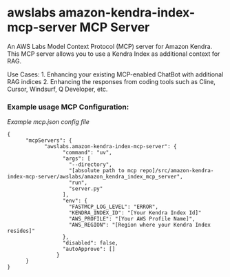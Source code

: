 # awslabs amazon-kendra-index-mcp-server MCP Server

An AWS Labs Model Context Protocol (MCP) server for Amazon Kendra. This MCP server allows you to use a Kendra Index as additional context for RAG. 

Use Cases: 
      1. Enhancing your existing MCP-enabled ChatBot with additional RAG indices
      2. Enhancing the responses from coding tools such as Cline, Cursor, Windsurf, Q Developer, etc.


### Example usage MCP Configuration:
*Example mcp.json config file*
```
{
      "mcpServers": {
            "awslabs.amazon-kendra-index-mcp-server": {
                  "command": "uv",
                  "args": [
                    "--directory",
                    "[absolute path to mcp repo]/src/amazon-kendra-index-mcp-server/awslabs/amazon_kendra_index_mcp_server",
                    "run",
                    "server.py"
                  ],
                  "env": {
                    "FASTMCP_LOG_LEVEL": "ERROR",
                    "KENDRA_INDEX_ID": "[Your Kendra Index Id]"
                    "AWS_PROFILE": "[Your AWS Profile Name]",
                    "AWS_REGION": "[Region where your Kendra Index resides]"
                  },
                  "disabled": false,
                  "autoApprove": []
                }
      }
}
```
